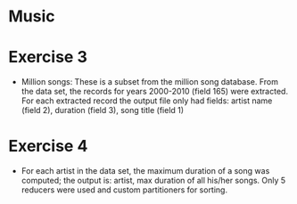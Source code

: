 # Music

# Exercise 3

* Million songs: These is a subset from the million song database. From the data set, the records for years 2000-2010 (field 165) were extracted. For each extracted record the output file only had fields: artist name (field 2), duration (field 3), song title (field 1)

# Exercise 4

* For each artist in the data set, the maximum duration of a song was computed; the output is: artist, max duration of all his/her songs. Only 5 reducers were used and custom partitioners for sorting.